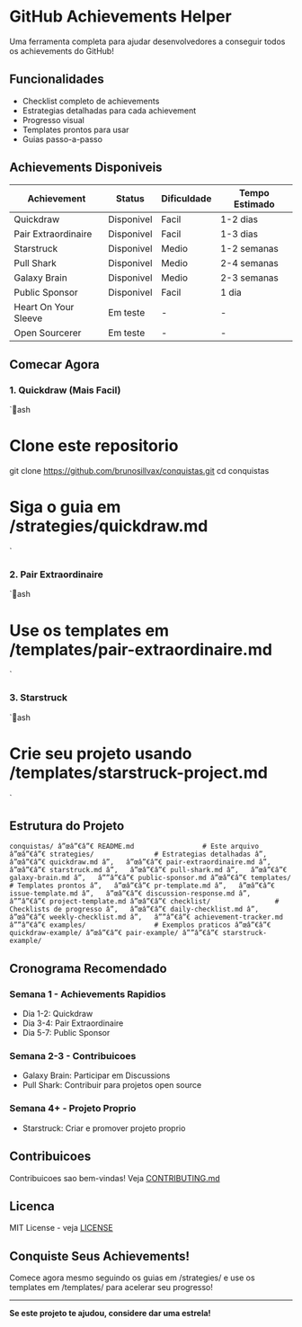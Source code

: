 ﻿# GitHub Achievements Helper

Uma ferramenta completa para ajudar desenvolvedores a conseguir todos os achievements do GitHub!

## Funcionalidades

- Checklist completo de achievements
- Estrategias detalhadas para cada achievement
- Progresso visual
- Templates prontos para usar
- Guias passo-a-passo

## Achievements Disponiveis

| Achievement | Status | Dificuldade | Tempo Estimado |
|-------------|--------|-------------|----------------|
| Quickdraw | Disponivel | Facil | 1-2 dias |
| Pair Extraordinaire | Disponivel | Facil | 1-3 dias |
| Starstruck | Disponivel | Medio | 1-2 semanas |
| Pull Shark | Disponivel | Medio | 2-4 semanas |
| Galaxy Brain | Disponivel | Medio | 2-3 semanas |
| Public Sponsor | Disponivel | Facil | 1 dia |
| Heart On Your Sleeve | Em teste | - | - |
| Open Sourcerer | Em teste | - | - |

## Comecar Agora

### 1. Quickdraw (Mais Facil)
`ash
# Clone este repositorio
git clone https://github.com/brunosillvax/conquistas.git
cd conquistas

# Siga o guia em /strategies/quickdraw.md
`

### 2. Pair Extraordinaire
`ash
# Use os templates em /templates/pair-extraordinaire.md
`

### 3. Starstruck
`ash
# Crie seu projeto usando /templates/starstruck-project.md
`

## Estrutura do Projeto

`
conquistas/
â”œâ”€â”€ README.md                 # Este arquivo
â”œâ”€â”€ strategies/               # Estrategias detalhadas
â”‚   â”œâ”€â”€ quickdraw.md
â”‚   â”œâ”€â”€ pair-extraordinaire.md
â”‚   â”œâ”€â”€ starstruck.md
â”‚   â”œâ”€â”€ pull-shark.md
â”‚   â”œâ”€â”€ galaxy-brain.md
â”‚   â””â”€â”€ public-sponsor.md
â”œâ”€â”€ templates/                # Templates prontos
â”‚   â”œâ”€â”€ pr-template.md
â”‚   â”œâ”€â”€ issue-template.md
â”‚   â”œâ”€â”€ discussion-response.md
â”‚   â””â”€â”€ project-template.md
â”œâ”€â”€ checklist/                # Checklists de progresso
â”‚   â”œâ”€â”€ daily-checklist.md
â”‚   â”œâ”€â”€ weekly-checklist.md
â”‚   â””â”€â”€ achievement-tracker.md
â””â”€â”€ examples/                 # Exemplos praticos
    â”œâ”€â”€ quickdraw-example/
    â”œâ”€â”€ pair-example/
    â””â”€â”€ starstruck-example/
`

## Cronograma Recomendado

### Semana 1 - Achievements Rapidios
- Dia 1-2: Quickdraw
- Dia 3-4: Pair Extraordinaire  
- Dia 5-7: Public Sponsor

### Semana 2-3 - Contribuicoes
- Galaxy Brain: Participar em Discussions
- Pull Shark: Contribuir para projetos open source

### Semana 4+ - Projeto Proprio
- Starstruck: Criar e promover projeto proprio

## Contribuicoes

Contribuicoes sao bem-vindas! Veja [CONTRIBUTING.md](CONTRIBUTING.md)

## Licenca

MIT License - veja [LICENSE](LICENSE)

## Conquiste Seus Achievements!

Comece agora mesmo seguindo os guias em /strategies/ e use os templates em /templates/ para acelerar seu progresso!

---

**Se este projeto te ajudou, considere dar uma estrela!**
